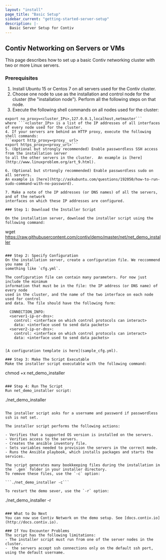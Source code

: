```yaml
---
layout: "install"
page_title: "Basic Setup"
sidebar_current: "getting-started-server-setup"
description: |-
  Basic Server Setup for Contiv
---
```


## Contiv Networking on Servers or VMs

This page describes how to set up a basic Contiv networking cluster with two or more Linux servers.

### Prerequisites

1. Install Ubuntu 15 or Centos 7 on all servers used for the Contiv cluster.
2. Choose one node to use as the installation and control node for the cluster (the "installation
node"). Perform all the following steps on that node.  
3. Execute the following shell commands on all nodes used for the cluster:  
```export CLUSTER_NODE_IPS=<cluster_IPs>  
export no_proxy=<cluster_IPs>,127.0.0.1,localhost,netmaster```   
where ```<cluster_IPs> is a list of the IP addresses of all interfaces of every node used for the cluster.  
4. If your servers are behind an HTTP proxy, execute the following shell commands:  
```export http_proxy=<proxy_ url>  
export https_proxy=<proxy_url>```  
5. (Optional but strongly recommended) Enable passwordless SSH access from the installation server  
to all the other servers in the cluster.  An example is [here](http://www.linuxproblem.org/art_9.html).  

6. (Optional but strtongly recommended) Enable passwordless sudo on all servers. 
An example is [here](http://askubuntu.com/questions/192050/how-to-run-sudo-command-with-no-password).

7. Make a note of the IP addresses (or DNS names) of all the servers, and of the network 
interfaces on which these IP addresses are configured.

### Step 1: Download the Installer Script

On the installation server, download the installer script using the following command:

```
wget https://raw.githubusercontent.com/contiv/demo/master/net/net_demo_installer
```

### Step 2: Specify Configuration
On the installation server, create a configuration file. We reccommend you name it
something like `cfg.yml`. 

The configuration file can contain many parameters. For now just include the minimum
information that must be in the file: the IP address (or DNS name) of every node
used in the cluster, and the name of the two interface on each node used for control
and data. The file should have the following form:

```
      CONNECTION_INFO:
      <server1-ip-or-dns>:
        control: <interface on which control protocols can interact>
        data: <interface used to send data packets>
      <server2-ip-or-dns>:
        control: <interface on which control protocols can interact>
        data: <interface used to send data packets>
```

[A configuration template is here](sample_cfg.yml).

### Step 3: Make The Script Executable
Make the installer script executable with the following command:

```
chmod +x net_demo_installer
```

### Step 4: Run The Script
Run net_demo_installer script:

```
./net_demo_installer
```

The installer script asks for a username and password if passwordless ssh is not set.

The installer script performs the following actions:

- Verifies that a supported OS version is installed on the servers.
- Verifies access to the servers. 
- Creates the ansible inventory file.
- Sets variables needed to provision the servers in the correct mode.
- Runs the Ansible playbook, which installs packages and starts the services.

The script generates many bookkeeping files during the installation in the `.gen` folder in your installer directory.
To remove these files, use the `-c` option: 

```./net_demo_installer -c```

To restart the demo sever, use the `-r` option: 

```
./net_demo_installer -r
```

### What to Do Next
You can now use Contiv Network on the demo setup. See [docs.contiv.io](http://docs.contiv.io).

### If You Encounter Problems
The script has the following limitations:
- The installer script must run from one of the server nodes in the cluster.
-  the servers accept ssh connections only on the default ssh port, using the default username.

